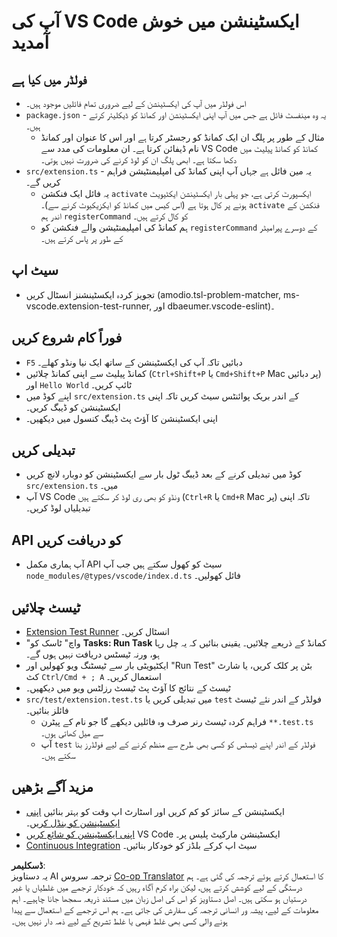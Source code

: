 <!--
CO_OP_TRANSLATOR_METADATA:
{
  "original_hash": "6a7479104914787e4f0976e39131e8e3",
  "translation_date": "2025-04-03T06:31:06+00:00",
  "source_file": "code\\09.UpdateSamples\\Aug\\vscode\\phiext\\vsc-extension-quickstart.md",
  "language_code": "ur"
}
-->
# آپ کی VS Code ایکسٹینشن میں خوش آمدید

## فولڈر میں کیا ہے

* اس فولڈر میں آپ کی ایکسٹینشن کے لیے ضروری تمام فائلیں موجود ہیں۔
* `package.json` - یہ وہ مینفسٹ فائل ہے جس میں آپ اپنی ایکسٹینشن اور کمانڈ کو ڈیکلیئر کرتے ہیں۔
  * مثال کے طور پر پلگ ان ایک کمانڈ کو رجسٹر کرتا ہے اور اس کا عنوان اور کمانڈ نام ڈیفائن کرتا ہے۔ ان معلومات کی مدد سے VS Code کمانڈ کو کمانڈ پیلیٹ میں دکھا سکتا ہے۔ ابھی پلگ ان کو لوڈ کرنے کی ضرورت نہیں ہوتی۔
* `src/extension.ts` - یہ مین فائل ہے جہاں آپ اپنی کمانڈ کی امپلیمنٹیشن فراہم کریں گے۔
  * یہ فائل ایک فنکشن `activate` ایکسپورٹ کرتی ہے، جو پہلی بار ایکسٹینشن ایکٹیویٹ ہونے پر کال ہوتا ہے (اس کیس میں کمانڈ کو ایکزیکیوٹ کرنے سے)۔ `activate` فنکشن کے اندر ہم `registerCommand` کو کال کرتے ہیں۔
  * ہم کمانڈ کی امپلیمنٹیشن والے فنکشن کو `registerCommand` کے دوسرے پیرامیٹر کے طور پر پاس کرتے ہیں۔

## سیٹ اپ

* تجویز کردہ ایکسٹینشنز انسٹال کریں (amodio.tsl-problem-matcher, ms-vscode.extension-test-runner, اور dbaeumer.vscode-eslint)۔

## فوراً کام شروع کریں

* `F5` دبائیں تاکہ آپ کی ایکسٹینشن کے ساتھ ایک نیا ونڈو کھلے۔
* کمانڈ پیلیٹ سے اپنی کمانڈ چلائیں (`Ctrl+Shift+P` یا `Cmd+Shift+P` Mac پر دبائیں) اور `Hello World` ٹائپ کریں۔
* اپنے کوڈ میں `src/extension.ts` کے اندر بریک پوائنٹس سیٹ کریں تاکہ اپنی ایکسٹینشن کو ڈیبگ کریں۔
* اپنی ایکسٹینشن کا آؤٹ پٹ ڈیبگ کنسول میں دیکھیں۔

## تبدیلی کریں

* کوڈ میں تبدیلی کرنے کے بعد ڈیبگ ٹول بار سے ایکسٹینشن کو دوبارہ لانچ کریں `src/extension.ts` میں۔
* آپ VS Code ونڈو کو بھی ری لوڈ کر سکتے ہیں (`Ctrl+R` یا `Cmd+R` Mac پر) تاکہ اپنی تبدیلیاں لوڈ کریں۔

## API کو دریافت کریں

* آپ ہماری مکمل API سیٹ کو کھول سکتے ہیں جب آپ `node_modules/@types/vscode/index.d.ts` فائل کھولیں۔

## ٹیسٹ چلائیں

* [Extension Test Runner](https://marketplace.visualstudio.com/items?itemName=ms-vscode.extension-test-runner) انسٹال کریں۔
* "واچ" ٹاسک کو **Tasks: Run Task** کمانڈ کے ذریعے چلائیں۔ یقینی بنائیں کہ یہ چل رہا ہو، ورنہ ٹیسٹس دریافت نہیں ہوں گے۔
* ایکٹیویٹی بار سے ٹیسٹنگ ویو کھولیں اور "Run Test" بٹن پر کلک کریں، یا شارٹ کٹ `Ctrl/Cmd + ; A` استعمال کریں۔
* ٹیسٹ کے نتائج کا آؤٹ پٹ ٹیسٹ رزلٹس ویو میں دیکھیں۔
* `src/test/extension.test.ts` میں تبدیلی کریں یا `test` فولڈر کے اندر نئے ٹیسٹ فائلز بنائیں۔
  * فراہم کردہ ٹیسٹ رنر صرف وہ فائلیں دیکھے گا جو نام کے پیٹرن `**.test.ts` سے میل کھاتی ہوں۔
  * آپ `test` فولڈر کے اندر اپنے ٹیسٹس کو کسی بھی طرح سے منظم کرنے کے لیے فولڈرز بنا سکتے ہیں۔

## مزید آگے بڑھیں

* ایکسٹینشن کے سائز کو کم کریں اور اسٹارٹ اپ وقت کو بہتر بنائیں [اپنی ایکسٹینشن کو بنڈل کریں](https://code.visualstudio.com/api/working-with-extensions/bundling-extension)۔
* [اپنی ایکسٹینشن کو شائع کریں](https://code.visualstudio.com/api/working-with-extensions/publishing-extension) VS Code ایکسٹینشن مارکیٹ پلیس پر۔
* [Continuous Integration](https://code.visualstudio.com/api/working-with-extensions/continuous-integration) سیٹ اپ کرکے بلڈز کو خودکار بنائیں۔

**ڈسکلیمر**:  
یہ دستاویز AI ترجمہ سروس [Co-op Translator](https://github.com/Azure/co-op-translator) کا استعمال کرتے ہوئے ترجمہ کی گئی ہے۔ ہم درستگی کے لیے کوشش کرتے ہیں، لیکن براہ کرم آگاہ رہیں کہ خودکار ترجمے میں غلطیاں یا غیر درستیاں ہو سکتی ہیں۔ اصل دستاویز کو اس کی اصل زبان میں مستند ذریعہ سمجھا جانا چاہیے۔ اہم معلومات کے لیے، پیشہ ور انسانی ترجمہ کی سفارش کی جاتی ہے۔ ہم اس ترجمے کے استعمال سے پیدا ہونے والی کسی بھی غلط فہمی یا غلط تشریح کے لیے ذمہ دار نہیں ہیں۔